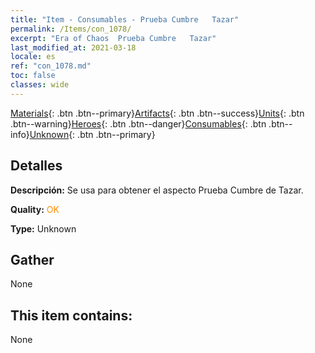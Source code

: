 ```yaml
---
title: "Item - Consumables - Prueba Cumbre   Tazar"
permalink: /Items/con_1078/
excerpt: "Era of Chaos  Prueba Cumbre   Tazar"
last_modified_at: 2021-03-18
locale: es
ref: "con_1078.md"
toc: false
classes: wide
---
```

 [Materials](/es/Items/){: .btn .btn--primary}[Artifacts](/es/Items/Artifacts/){: .btn .btn--success}[Units](/es/Items/Units/){: .btn .btn--warning}[Heroes](/es/Items/Heroes/){: .btn .btn--danger}[Consumables](/es/Items/Consumables/){: .btn .btn--info}[Unknown](/es/Items/Unknown/){: .btn .btn--primary}

## Detalles
 **Descripción:** Se usa para obtener el aspecto Prueba Cumbre de Tazar.

 **Quality:** <span style="color: #FF8C00">OK</span>

 **Type:** Unknown

## Gather

  None

## This item contains:

  None

